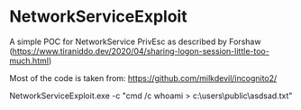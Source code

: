 # NetworkServiceExploit
A simple POC for NetworkService PrivEsc as described by Forshaw (https://www.tiraniddo.dev/2020/04/sharing-logon-session-little-too-much.html)

Most of the code is taken from: https://github.com/milkdevil/incognito2/

NetworkServiceExploit.exe -c "cmd /c whoami > c:\users\public\asdsad.txt"

